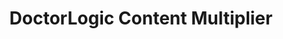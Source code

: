 ---
layout: components
title: DoctorLogic Content Multiplier
description: "Our team of seasoned medical content writers blends their talents in medical and digital marketing to deliver custom SEO rich local content. We then use Content Multiplier to amplify the most relevant and engaging content pages for patients and search engines."
meta_image: "/img/meta/content-multiplier.jpg"
gsap: true
custom_js: content-multiplier
page_class: content-multiplier
product: "content-multiplier"
permalink: "/products/content-multiplier"
hs_form_id: "75c57a13-9090-4db1-acd0-be51d1a76f7e"
page_sections:
- component: hero-1
  component_css: hero
  class: content-multiplier-hero
  headline: "Multiply Your Content"
  text: "Our team of seasoned medical content writers blends their talents in medical and digital marketing to deliver custom SEO rich local content. We then use Content Multiplier to amplify the most relevant and engaging content pages for patients and search engines."
  btn:
  img: "/img/products/content-multiplier/hero-img.svg"
- component: image-group
  component_css: image-group
  class: content-multiplier__image-group--1
  headline: "Showcase your stunning results & establish your expertise"
  text: "The DoctorLogic Before and After Photo Gallery Manager allows you to manage and showcase your results like never before. Allow patients to look for a person with a similar build or features, and showcase your expertise, techniques, and devices used in how that procedure changed their appearance."
  btn:
  - btn-link: "#"
    btn-label: "Learn More"
  items:
  - class: svg
    src: gallery-tool-mock
    alt-text: "Facebook Reviews"
- component: feature-1
  component_css: feature
  class: content-multiplier__feature--1
  headline: "SEO Rich Procedure and Service Pages"
  text: "Our team of medical content writers provides custom content for every procedure and service offered at your practice. Individual web pages are then automatically integrated with relevant content such as reviews, before and after photos, video, and specials to promote each service and gain keyword authority."
  btn:
  - btn-link: "#"
    btn-label: "Learn More"
  img: "/img/products/content-multiplier/service-pages.png"
  img_alignment: "Left"
- component: callout-headline
  component_css: callout-headline
  class: callout-headline__content
  headline: "A stat here about content multiplier."
- component: feature-1
  component_css: feature
  class: content-multiplier__feature--2
  headline: "Engage Your Patients with Enhanced Provider Bio"
  text: "Highlight your expertise, training, credentials, professional associations, awards and why you’re a clear choice. Each page includes specific integrated relevant content such as reviews, video, and medical privileges. Every staff member gets an individual bio page as well. "
  btn:
  - btn-link: "#"
    btn-label: "Learn More"
  img: "/img/products/content-multiplier/provider-bio.png"
  img_alignment: "Right"
- component: feature-1
  component_css: feature
  class: content-multiplier__feature--3
  headline: "Smarter Video Integration"
  text: "Upload an unlimited number of videos and our software will automatically integrate these videos across your entire website. Most importantly, each video is transcribed for great SEO content."
  btn:
  - btn-link: "#"
    btn-label: "Learn More"
  img: "/img/products/content-multiplier/video-integration.png"
  img_alignment: "Left"
---